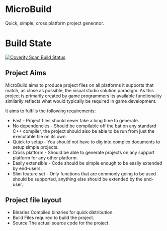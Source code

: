 # MicroBuild
Quick, simple, cross platform project generator.

# Build State
<a href="https://scan.coverity.com/projects/tleonarduk-microbuild">
  <img alt="Coverity Scan Build Status"
       src="https://scan.coverity.com/projects/9006/badge.svg"/>
</a>

## Project Aims
MicroBuild aims to produce project files on all platforms it supports that match, as close as possible, the visual studio solution paradigm. As this project is primarily created by game programmers its available functionality similarily reflects what would typically be required in game development.

It aims to  fulfills the following requirements:

+ Fast - Project files should never take a long time to generate.
+ No dependencies - Should be compilable off the bat on any standard C++ compiler, the project should also be able to be run from just the executable file on its own.
+ Quick to setup - You should not have to dig into complex documents to setup simple projects.
+ Cross platform - Should be able to generate projects on any support platform for any other platform.
+ Easily extensible - Code should be simple enough to be easily extended by end-users.
+ Slim feature set - Only functions that are commonly going to be used should be supported, anything else should be extended by the end-user.

## Project file layout

+ Binaries
Compiled binaries for quick distribution.
+ Build
Files required to build the project.
+ Source
The actual source code for the project.
